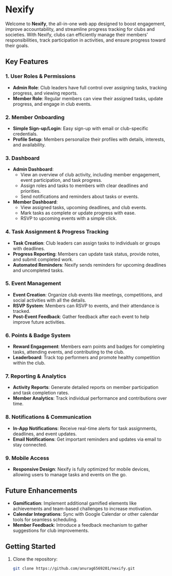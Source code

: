 # Nexify

Welcome to **Nexify**, the all-in-one web app designed to boost engagement, improve accountability, and streamline progress tracking for clubs and societies. With Nexify, clubs can efficiently manage their members' responsibilities, track participation in activities, and ensure progress toward their goals.

## Key Features

### 1. User Roles & Permissions
- **Admin Role**: Club leaders have full control over assigning tasks, tracking progress, and viewing reports.
- **Member Role**: Regular members can view their assigned tasks, update progress, and engage in club events.

### 2. Member Onboarding
- **Simple Sign-up/Login**: Easy sign-up with email or club-specific credentials.
- **Profile Setup**: Members personalize their profiles with details, interests, and availability.

### 3. Dashboard
- **Admin Dashboard**:
  - View an overview of club activity, including member engagement, event participation, and task progress.
  - Assign roles and tasks to members with clear deadlines and priorities.
  - Send notifications and reminders about tasks or events.
- **Member Dashboard**:
  - View assigned tasks, upcoming deadlines, and club events.
  - Mark tasks as complete or update progress with ease.
  - RSVP to upcoming events with a simple click.

### 4. Task Assignment & Progress Tracking
- **Task Creation**: Club leaders can assign tasks to individuals or groups with deadlines.
- **Progress Reporting**: Members can update task status, provide notes, and submit completed work.
- **Automated Reminders**: Nexify sends reminders for upcoming deadlines and uncompleted tasks.

### 5. Event Management
- **Event Creation**: Organize club events like meetings, competitions, and social activities with all the details.
- **RSVP System**: Members can RSVP to events, and their attendance is tracked.
- **Post-Event Feedback**: Gather feedback after each event to help improve future activities.

### 6. Points & Badge System
- **Reward Engagement**: Members earn points and badges for completing tasks, attending events, and contributing to the club.
- **Leaderboard**: Track top performers and promote healthy competition within the club.

### 7. Reporting & Analytics
- **Activity Reports**: Generate detailed reports on member participation and task completion rates.
- **Member Analytics**: Track individual performance and contributions over time.

### 8. Notifications & Communication
- **In-App Notifications**: Receive real-time alerts for task assignments, deadlines, and event updates.
- **Email Notifications**: Get important reminders and updates via email to stay connected.

### 9. Mobile Access
- **Responsive Design**: Nexify is fully optimized for mobile devices, allowing users to manage tasks and events on the go.

## Future Enhancements
- **Gamification**: Implement additional gamified elements like achievements and team-based challenges to increase motivation.
- **Calendar Integrations**: Sync with Google Calendar or other calendar tools for seamless scheduling.
- **Member Feedback**: Introduce a feedback mechanism to gather suggestions for club improvements.

## Getting Started
1. Clone the repository:
   ```bash
   git clone https://github.com/anurag6569201/nexify.git
